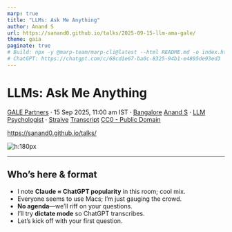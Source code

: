 ```yaml
---
marp: true
title: "LLMs: Ask Me Anything"
author: Anand S
url: https://sanand0.github.io/talks/2025-09-15-llm-ama-gale/
theme: gaia
paginate: true
# Build: npx -y @marp-team/marp-cli@latest --html README.md -o index.html
# ChatGPT: https://chatgpt.com/c/68cd1e67-ba0c-8325-94b1-e4895de93ed3
---
```


<style>
transcript { display: none; }
</style>

# LLMs: Ask Me Anything

[GALE Partners](https://www.gale.agency) · 15 Sep 2025, 11:00 am IST · [Bangalore](https://maps.app.goo.gl/gkfEuArBEHLwjr8K6)
[Anand S](https://s-anand.net/) · [LLM Psychologist](https://www.linkedin.com/in/sanand0/) · [Straive](https://straive.com/)
[Transcript](https://github.com/sanand0/talks/2025-09-15-llm-ama-gale/blob/main/README.md)
[CC0 - Public Domain](https://creativecommons.org/publicdomain/zero/1.0/)

https://sanand0.github.io/talks/

![h:180px](https://api.qrserver.com/v1/create-qr-code/?size=150x150&data=https://sanand0.github.io/talks/2025-09-15-llm-ama-gale/)

---

## Who’s here & format

- I note **Claude ≈ ChatGPT popularity** in this room; cool mix.
- Everyone seems to use Macs; I’m just gauging the crowd.
- **No agenda**—we’ll riff on your questions.
- I’ll try **dictate mode** so ChatGPT transcribes.
- Let’s kick off with your first question.

<transcript>
I am surprised that there are about as many people

<transcript>

I am surprised that there are about as many people who prefer Claude.ai as ChatGPT. It's nice to see that.

How many of you do not use a Mac? Okay, I see no hands. All right, I am just trying to gauge who I am talking to.

We don't have an agenda. We can talk about absolutely anything that we want. And since that is the case, might as well start with stuff that you are interested in. So why don't we go ahead and have a few questions, which I will probably ask ChatGPT to transcribe for me, rather than me. Let's give it a dictate mode.

**Host**: So, the questions that you guys had put in a form, we have shortlisted some, and we would want you to answer. So I will start with the first question.

</transcript>

---

## How will AI evolve in 5-10 years?

- I **won’t predict 10 years**; I track the next 3 months.
- I see **entry-level roles shrinking** in AI-exposed jobs. (**Edit**: [Stanford/ADP][1] finds \~13% decline for ages 22–25.)
- I stress **price–performance freefall**; near-par quality far cheaper. (**Edit**: Apples-to-apples isn’t 1000×) ([Reasoning Engine][2])
- **Frontier shifts fast**; smarter models unlock new tasks. (**Edit**: Arena ranks show Gemini 2.5 Pro leading; Flash ranks lower.) ([LMArena][3])
- I quipped **“Europe is banning AI.”** (**Edit**: EU AI Act regulates; bans only narrow “unacceptable-risk” uses.) ([CBS News][4])

<transcript>

**Question**: How do you see AI evolving over the next 5 to 10 years? What opportunities are there that you are seeing?

**Answer**: I have no idea. I can tell you how I am seeing AI evolving over the next three months. I can tell you how AI has evolved over the last few months. **That in itself seems to be news to me.**

**We are seeing finally some concrete evidence that entry-level jobs in roles that... something that AI can replace are decreasing.** So there is a job impact for entry-level areas that AI can automate. Fine. And this is after several years of AI promising that this sort of thing is coming. This is at least in the US. So that is real.

The models have been becoming better and faster. To give you a sense of how much that better and faster is, the two things that I look at are how good is the model and how cheap is the model. There was... the way we measure that is, let's start with how we measure the cost of a model. So out here, the X-axis, which I am not able to zoom into, is the number of dollars it takes for processing one million tokens. One million tokens is roughly all of the Harry Potter books put together. For a model like GPT-4, it costs $30. For a model like Gemini 1.5 Flash, it costs 3.8 cents. $30, $3, 30 cents, 3.8 cents. **Three orders of magnitude, 1000 times.**

And notice that the Y-axis is quality. I'll explain how that's measured, but if the Y-axis of Gemini 1.5 Flash is roughly the same as GPT-4... of course, one is an open model, one is a new model... but if they're roughly the same, **what it means is that I can more or less do the same things with a model that is 1000 times cheaper.** **Difference between a $1,000 budget and a million-dollar budget... For exactly the same thing. Where do you see that kind of order of magnitude difference?** Supposing somebody said, "I'm going to give you a car this month, Ferrari. It's going to cost you a million dollars," and then comes back a year later saying, "Now you can have this car for $1,000." **In which industry has this ever happened?** Keep that in mind.

And this progression, the way it's happened is, in May 2023, this is what the models looked like. There was GPT-3.5 Turbo, Claude Instant, Claude 1. And then new models kept coming up. GPT-4 was a leap. GPT-4 was a much higher quality model and could do things that otherwise you didn't even think they could do. And keep this quality jump in mind because **when the model becomes smarter, it starts being able to do new things that otherwise were not possible.** And when you can think that it could do these things... **Arguably, we still haven't figured out anywhere near what GPT-4 is capable of.** We're still exploring the fringe of what it can do.

And then other models started coming in where we had Claude 3 Opus which was actually even better model, albeit priced slightly more expensively. Claude 3 Haiku was a bit of a leap in the frontier. See the stuff in green are the models that are Pareto optimal. There is nothing that is both cheaper and better. If that's the case, there's no reason not to use these models. Why would I ever use, let's say Mistral 8x7B, when Claude 3 Haiku is both cheaper and faster?

The frontier keeps evolving, and Claude 3 Haiku was a big jump in that, but then we had smaller models like Gemma beating it. GPT-4o Mini was another big leap, much smaller and much faster at that price. And then over time, you had the DeepSeek models pushing that frontier a fair bit. And now we have, I guess, a smooth frontier. This is as of a few weeks ago with the Qwen models, GPT-5 being one of the better models in terms of quality. Gemini 1.5 Flash still occupying the frontier on inexpensive. But this is over less than two years, the kind of evaluation on the frontier.

AI has the other property that **it's a human-like intelligence and a scalable thing that I can deploy in thousands of computers or a million computers very easily. And that's something very hard to wrap our heads around.** We're still trying to figure out how and where to use it. People ask me questions all the time about anything, including what the future of AI is. My reaction is, I don't know, I'm going to ask ChatGPT and get back. Why don't you ask ChatGPT and get back? This is what used to happen in 2000. Google had just become the dominant search engine. People would ask me questions, and why are you asking me? Ask Google, that's what I'm going to do anyway. And for the next five, maybe even 10 years, often all I would do was do a Google search, copy the first few results, and send it. Initially, I tried sending them the Google search results page. That doesn't work as well. **For whatever reason, they felt that if I do that search and copy-paste the results, it is better than them seeing exactly the same thing.**

It's happening for ChatGPT also. I get into conversations. I was... in the beginning of the year, I had taken up a series of goals, actually. I've taken up 15 goals, and one of the goals was to co-present with an AI. And at the beginning of the year, I think it was January, I did co-present with ChatGPT. And the interesting thing was, whenever people realized that it was a response from ChatGPT, they'd say, "Oh, ChatGPT." Whenever I said practically the same thing, they said, "Oh, that's insightful." Not at all different.

When I talk to Andrew, who's the CEO of Stripe, I tried this experiment. I used all my brains and came up with stuff, and he said, "Maybe." When I would pose the same question to ChatGPT, I would have posed the question while I was thinking, so it comes up with reasonably good answers, and then I would read out the answers. "I like it, that's a very smart thing, I think we should always come back to you for more such bouncing off ideas." But you have as much access to ChatGPT as I do.

</transcript>

---

## Use AI (quietly)?

- I learned to **use AI—don’t announce it**; people judge differently.
- In my IITM course, **copying & ChatGPT are encouraged** to get the job done.
- I set **hard, collaborative exams**, even “hack it if you can.”
- **Few actually copied**; letting others copy improved the author’s work.
- Net: prioritize **outcomes over purity**; train collaboration.

<transcript>

After that, I learned, and I started telling people, "**Use AI. Don't tell people that you're using AI.**" You have several reasons for doing this. I'm just giving you one more reason to do this. You don't need to tell people you use AI, what is the problem? If they want you to use AI, they will tell you to use AI, or they use AI. What are you, the middleman for?

And despite this, people are not using AI. I run a course, "Tools in Data Science." This is something I run at IIT Madras. And here are the instructions for the course. This is all broadly related to where AI is going. So completing answering the question. But one of the instructions in this course is that **copying and ChatGPT are allowed and encouraged.** This instruction has been around for some time. You can copy from your friends and relatives. You can work in groups. You can use the internet. This includes the exams. You can use WhatsApp. You can use ChatGPT. You can use your notes, your friends, your pets, whatever you want. I have practically told them you can pay somebody to take the exam for you if you want. **Get the job done.**

Why? There are enough courses that teach ethics, there are enough courses that teach not copying, working by yourself, making sure you get the job done. And after having gone through all those courses, those people come to recruit and get recruited, come to my team, and then they say, "I will solve the problem all by myself. I will not ask for any help. If I get stuck, I will eat my own shorts and I will never ever make sure that I've copied from anyone." Get the job done. Just get the job done. I really don't care how you do it. If you can pay somebody to take your exam, come to my office, pay somebody to do your work for you, I don't care. My salary will be used the same. I don't care.

So this course is intended to teach people to get the job done. And for this, one of the things that I've been doing is making the exams harder and harder and harder and harder and harder. I copy-paste the question, put it into ChatGPT, see if it gives the answer. If it does, then I triple the number of questions. There is a remote online exam, 22 questions, 45 minutes. Each one of those questions is approximately a small research project. It is hopeless. The only way you can solve this is if you create a group of 30 people, each one gets to solve one problem, they all pretty much create the code to solve each of those problems, share it between themselves and submit it. There is no other way. There is only one other way to solve it. The other way is... and explicit instruction says that you can hack the exam. If you're smart enough to know how to hack it and I'm not smart enough to prevent it, then I pass.

Now, what exactly happened when I did this? Okay, quick guess. What percentage do you think copied from each other? How many people think it was more than 80%? About five hands, okay. How many people think at least half the people copied? Okay, about 20, okay. How many people think less than 30% copied? 5%. The 5% of people who think less than 30% copied are correct. This is what it looked like.

This one group submitted exactly the same answers, 100% exactly the same. They are all on one WhatsApp group. The person in green was the first person to submit. The people in... the person in yellow was the first copier or first follower or whatever you call it. The rest of them then subsequently copied. There are other smaller groups, so this is another smaller group that copied from each other, this is another smaller group that copied from each other. The vast majority of them, the ones in gray, neither copied nor allowed anyone to copy from them.

What does the performance of these students look like? The ones who did not copy nor allow anyone else to copy scored the worst, about this was about half the submissions. Those that were the first to copy... and here I've used a reasonably liberal interpretation of what copying means. Here code even approximately looks like the other person's code. You may not have copied but at least taken advice. So I set the threshold like this, meaning code is kind of similar, so maybe they took advice, I don't really know if they took advice, but there's a decent chance that at least they helped each other if not copied. And at that threshold, those that were the first to copy from someone else, they scored slightly higher. Those that copied late scored even higher. Understandably, you have more people to copy from, you say, "I like this style, I like that style. Oh, this thing worked for me, at least that worked for me." They just saw this. **The people that scored the highest were the ones who let others copy from them.**

And that's an interesting observation, because what that, I'm guessing means is somebody would have tried it and said, "Oh, but that didn't work for me." "Why? Oh, I see, okay, fine, you had this problem, let me fix that." "Oh, but it didn't give me such a good solution." "Oh, let me fix that." And you get all that feedback and start improving and before you know it, that person's solution improved. I'm guessing that's the mechanics that was happening behind the scenes.

But where I'm going with this, this was an aside, is that on the one hand, I'm saying AI is such a great thing, and all of you should use it more, you don't have to tell people that you're using it more, but I'm also saying that even after telling people they can do these things, we are well-trained. You've seen _3 Idiots_, right? The distinction between educated versus well-trained is something that would hit home. Something like that. We have a thousand things to use, this is one more thing that needs to get added to our life. So, **where do I see AI going? Nowhere... as long as people are around, it will be where it is.** It will come in, it will gently start seeping into our lives. What are we? Are we going to let AI disrupt our lives just because of somebody else's telling you? We will resist. How will we resist? We will bring in regulations, ban AI. The entire continent in Europe is doing that. We will start disrupting it with concerns around security and privacy. How many organizations do you think have... allow employees access to ChatGPT? You are one of the very few that I've spoken to. You are the only organization that I've spoken to that allows employees to access ChatGPT. It's almost a shock to me because I came very prepared with a long set of things that ChatGPT can allow you to do if you don't have access. And then you said you have access.

So we will put in all the roadblocks. In short, adoption of AI is very different from the technology of AI. **The technology of AI is going faster than jetskis. It is going faster than anything that I've seen. And I've seen a lot. The adoption of AI is going at a normal pace.** So in 5 to 10 years, it will be like 5 to 10 years after the internet. Lots of people will be using it: email, web access, a few e-commerce sites here and there, some job loss. The internet had its own share of job losses. Desktop publishing had its own share of job losses. It'll all be there, and then people will find different roles. That's all. Very long answer to the first question, but yeah.

</transcript>

---

## Non-technical adoption blockers?

- **Client bans & privacy fears** block usage—even on public-data tasks.
- Teams are **busy and risk-averse**; “don’t be guinea pigs.”
- Leaders demand **clear ROI**; POCs rarely cross into production.
- **Change inertia** is real; even trivial logins stall behavior.
- Executive **ownership nudges adoption**, but skills ramp lags.

<transcript>

**Question**: Here we go again. We have other questions as well. I think first you were talking about adoption. So from your experience, what are the biggest non-technical barriers to successful AI adoption?

**Answer**: What are the biggest non-technical barriers to successful AI adoption? I'm in the middle of a talk, so I don't really have much time to read your answer. So make sure that you give me a very concise list and the most important points that I should be talking about. But I want you to think a lot, do a lot of research. Make sure you find the most relevant points for Gale Partners, whose business is data science and technology in general. So keeping that in mind, give me a summarized list of points for this. Okay, it's thinking.

I don't like doing work. It's paying $20 a month for this. And some people have been paying $200 a month for this. But this is the problem, right? The screen is out there, it takes maybe two, three minutes to think, it comes up with good answers, but so usually to keep people entertained while this is thinking and this sort of a thing goes on in the background, let me share what I have seen, which will maybe even be lousy answers. But biggest non-technical barriers to successful AI adoption: clients, regulation, fear of the unknown, probably. Within our company, I said that when I was in Vietnam visiting our Hanoi office, I asked the team how many of you are using AI. One out of five projects were using AI. Why? For four out of the five, the clients had said, "Do not use AI in this project." Why? Because the data might go and get trained somewhere. But we are the only client that sends public data. One of the teams, their job was literally to scour public data and do outreach, and enter the data. It's all public data. "Oh, but we have to check with our AI team, we have to check with so and so." Fear and uncertainty, in short, is another of the biggest values.

For another team which had access, we were checking with them why they aren't using AI. The project manager very clearly said, "We have tried AI several times, didn't work. My team is busy. We don't want to be the guinea pigs." And different variations of the same. People are busy. Now figuring out how to learn something new takes up a lot of effort. Let me tell you how much effort. At home, we have one Amazon account, which is on my email ID. My wife does not have a separate Amazon account, which means that if there is any shopping to be done, it has to be on the Amazon equivalent in Singapore, which is Shopee. So if she needs to log in to Shopee, then she needs to log in through my Google account, which has single sign-on, and therefore I need to approve on it through my mobile. It's a pain, she needs to know, shop at all. Now how difficult is it to create a Shopee account with a Google account? The answer is one click. For the last three years since we moved to Singapore, she has not created an account. She would call me and tell me, "Put that thing." I am no better. In our bank account, her phone has the token for any payment that would go. How much effort is it to install that on my phone? Three years, I have not done that. **And I'm going out preaching to people, 'You should adopt AI.'**

Okay, this is a good part. No clear ROI. The good part is most CEOs are saying, "AI, AI, AI." And there's at least some ownership. I'm giving a talk next week to an organization, whose CEO was shown by another CEO how he could code by himself. So he started coding. Now he said, "All of you business leaders should start coding." The HR person said, "Anand, we want to talk. The objective of the talk is to satisfy the CEO saying, 'We have been taught how to code,' not necessarily that we should code." But here's the thing, somebody's pushing. 5% will learn, 10% will learn, at least get exposed. Ownership makes a difference.

Where is the ROI? Everybody's creating proofs of concepts. How much budget has this reduced? How many projects has this actually impacted? Show me the bottom line. And we started doing studies, we find that all of those are just barely going into production. We don't have anywhere near enough data to show the ROI. Wait, the project manager who said my team is not going to be the one who does these experiments, we are busy, is saying exactly the same thing: show me the ROI. And then tell it to the teams that will say show me the ROI in my kind of project. Then they'll say show me the ROI in my project. Doing a small POC, the usual objections. I'll let you read through the rest, you can read faster than I can narrate, but these are some of the common reasons they're saying.

</transcript>

---

## Off-the-shelf or custom?

- Default to **buy services**; self-hosting is costly/complex. (**Edit**: My study estimated 60–700× higher TCO at small scale.)
- **Run your own** only for data-sovereignty, air-gapped, or learning.
- **Fine-tuning** helped niche tasks briefly; **frontier caught up** in months.
- **Wait 3–12 months** unless you have unique, defensible data + budget.
- Expanding token windows can **obsolete bespoke hacks**.

<transcript>

**Question**: When do you prefer using off-the-shelf AI services versus building custom models, and why?

**Answer**: I put this on LinkedIn. **"If you run your own models, the cost... is approximately anywhere from 60 to 700 times higher."** Or it was in April, now I'm sure it's even more skewed. Why is that? GPUs are expensive. We absolutely do not have anywhere near the kind of scale to run GPUs. We absolutely don't have anywhere near the technical expertise to run them efficiently. So from a cost perspective, it never makes sense to run your own models. I think I'm running part of my talk shortly. If I'm not going to run my own model, I obviously cannot run my own trained model in many situations.

So when does it make sense to run your own model? If you cannot send your data to an existing model. You're a government running government secrets, doing STR analysis, you just feel that this stuff you don't want to send to any model. You are a corporate whose data is so secure that you run your own cloud, you don't even use Google or Amazon, fair enough. You're a hospital emergency room that, forget these, the only infrastructure that exists inside the emergency room is airlocked and can be on 10 devices. These are real situations. Okay. And or you are an institute, a software company, or a research university that is trying to learn or teach how to train models. These are valid use cases for spending 60 to 700 times more money, not otherwise.

Training your own model, when do you train your own model? We tried training our own model for Dutch technical term translations. The problem is when translating research papers into Dutch, the technical terms were very badly translated. So much so that they get translated with hyphenation. There is a convention to do the hyphenation, and we're getting both the hyphens and checks at the right spot. Plus a lot with professional quality LLMs were not very capable of doing that. So we got training data, we pushed it into... Gemini had the capability to train models, OpenAI has the capability to train models. We took the training data set, trained the models. Cost us a certain amount of money, not too much. And the time, when I say not too much, I mean it's only 10 times more, not 60 or 700 times more. And the results were 5% better, 10% better. We were about to go live. Six months later, the model itself started doing good hyphenation properly.

Another case, we were converting XML to a different XML format. Problem is the input XML is massive, the output XML is massive, the token size of the models was not large enough. So we did another three-month project: January, February, March, and got it to the stage where it kind of could get some improvement. April, GPT-4.1 was released and the entire XML would fit. Three-month project gone down the drain. So what we've learned is, **if you know for sure that there is some data that you have that nobody else will ever have, and that data does not have any similar substitutes, cannot be synthetically generated, and there's a client who has a ton of money who's willing to pay for it, then train. Else, wait for 3 months to a year.**

</transcript>

---

## Biggest paid-media risk?

- **Platform automation may disintermediate agencies** and squeeze margins.
- **AI overviews likely reduce clicks**; evidence is mixed, publishers report hits. ([World Health Organization][5])
- Shift from SEO to **LLM-optimization (AIO)** changes distribution. ([CDC][6])
- **Assistant-mediated commerce** will move purchases inside assistants.
- So: **own data, SQL, experimentation**, not just decks.

<transcript>

**Question**: What's the biggest AI risk in paid media that brands are not thinking about today?

**Answer**: I'll let you read through the rest. You can read faster than I can narrate. But these are some of the common reasons they're saying.

While we wait for this, let's go back. What are marketers likely missing? **The biggest blindside isn't in terms of pixels. It's AI platforms taking over your audience, your agency role, and your reason for existence... The problem is not that digital marketers are missing stuff. The problem is there are no more digital marketers** whether they belong to your company or any other company.

So what should we do? Brush up your SQL more than your presentation skills. It may take some time maybe, but that is the reality. The thing is, there are constraints that any organization operates under. You have a set of customers. You have to do what you can, delivering to those customers. We are in the same space. Now within that constraint, we are operating in a regulated industry, every industry has its set of regulations. We have processes that work around those regulations. Some new company will come in and say, "Look, I can do 60% of this at 0.0006% of the cost." And there'll be a few people that shift. That's exactly how Google took over the bulk of advertising. That is probably the biggest risk. That apart, there are a bunch of these, let's say AI answers squeezing your distribution and attribution. So the fact that AI overviews are anyway not going to be sending people to the platform means that you know there's a certain amount of LLM optimization instead of search engine optimization. Now how does one monetize that is something that organizations are thinking about. Cloudflare seems to be at the forefront of thinking about how we can actually monetize something even though it goes to the LLM. Assistant mediated in-app commerce, yes. Where we buy will change completely, what kind of technologies do we have to deal with that? I think that's a good one. Platform automation disintermediating agencies. This is clearly the biggest one. I'm not going to go through the list. A different question will probably give you better answers, but I am entirely convinced that this is the biggest one.

</transcript>

---

## Will AI erode self? Bias?

- **Yes—it already happens.** We’ve long outsourced judgment to tech.
- **Bias via AI** echoes **search-engine era** worries; benefits still won. ([roadsafetyngos.org][7])
- I used **“10,000 road deaths/day.”** (**Edit**: WHO ≈ **1.19M/year ≈ 3,260/day**, not 10,000.)&#x20;
- We already **live by machines** (calendars); AI is the next one.
- Convenience wins; **we adapt**.

<transcript>

**Question**: Can we lose our sense of self because we are always asking AI for everything?

**Answer**: **Yes. And it's already happened. We've always done that.**

**Question**: As an extension... do you believe that we are going to be very biased because of what AI is probably going to be telling us?

**Answer**: **Of course. And it's already been happening. 20 years ago, AI was replaced by Google.** And this is exactly the question people would ask. The internet has anybody can write anything there. Can we trust anything? How do we rely on it? And then Google started making it so convenient that people said, "Oh, but can you rely on what the links that Google are pointing to are saying?" And yet we are. And we see the problems that are coming out. Fake news being just one example, but we still are. Because the benefits outweigh the costs.

I was at a PyCon talk yesterday where one of the keynote speakers said, "Imagine if, 100 years ago, or even now, somebody came and said, 'I'm going to give you something magical that will improve employability, that will improve mobility, that will improve, that will dramatically reduce social divides, that will significantly increase the salaries of the vast majority of people, that will improve the economy by 20-25%, but it will end up maybe killing 10,000 people a day.'" Would you go for that? And most people that are posed with this question say, "10,000 people a day? Every day? Are you kidding? No, there's no way we will go for it." These are automobiles. **We've accepted it. Yes, we think 10,000 people a day is worth it.**

I'm surprised at how much we are willing to give up for convenience. Maybe not surprise, maybe I'm a good participant. So there was a time when we would say, "I need to have my own freedom." And then factory said, "We will give you salaries, but you have to work 9 to 5." Kids when they get into school, that regimentation is pretty tough to see. But that is the norm, and we're not that much better. My entire life is driven by a little calendar that tells me what I should do next. I even update my own calendar myself so that it can tell me what I should do next. How beautiful is that? People look at retired people and say, "We are slaves to machines." **It's already happened. This just happens to be a different machine.** Changing machines, nothing more than that, albeit a much smarter machine. I'm not seeing this as any different. I am loving the process. Because this is the one machine that I can feel good about myself as well. It'll say, "Oh, wonderful, that's such a brilliant idea. What you're thinking of is maybe reducing your intake to one meal a day for intermittent fasting, but it's a fantastically good weight loss. I think you're really clever to have come up with that." It almost said it, so it said exactly this, verbatim.

</transcript>

---

## What can’t AI do?

- I keep an **“impossibility list”** and strike items off often.
- I claimed **perfect text in images** via SeeDream. (**Edit**: Seedream 3.0 reports better typography; “perfect” is vendor-claimed/context-dependent.) ([Instagram][8])
- **Start simple**: install a top model and talk to it.
- **Forgive early failures**; don’t force adoption.
- It’s fine to **adopt late**; outcomes > timing.

<transcript>

**Question**: Here are some areas where you shouldn't use AI if you plan to keep your thinking sharp. Is there anything that AI cannot do?

**Answer**: I'll take the second question first. We don't know what all AI cannot do. That is roughly the same as saying, are there things that computers cannot do or are there things that the internet cannot do? Yes, maybe, but there are two problems with that framing, which is we don't yet know what they can do in the first place, and we don't yet know how we can predict what they will not be able to do in the future. So any answer also ends up being invalidated. I usually try to phrase the question slightly differently, which is what are things that I've tried that it failed at? Which is the impossibility list that I maintain. And that list is great to strike off of. So what was, for instance, on my impossibility list about eight months ago? It cannot draw cartoonish animals commercially. And then a whole bunch of models came up that completely invalidated it. It cannot create video, sorry, images with perfect text as of, even the model models tend to make a few errors, GPT-4, DALL-E and so on makes a few mistakes here and there. SeeDream which was released by one of the Chinese labs last Wednesday or Thursday, apparently is able to generate extremely intricate, detailed, almost photorealistic manuals with not a single mistake. So that's another one that's struck off my impossibility list. So I don't know what all it cannot do. I just keep trying, so it is just so detailed that is the list.

What should we use AI for if we are about to lose our sense of self? What's the starting point? The easiest starting point is to install ChatGPT or Gemini or Claude and start talking to it. Another starting point would be simply to listen to somebody who's crazy about AI and spend some time with them and ask how they are doing it. Maybe one of those things will stick. Third, forgive AI. Meaning, you try three things and it doesn't work. It's okay, let it be. Something else might work, might not work. Nobody is forcing you to use AI. And this is often a mistake I've seen people make, not this audience, forcing, and by force, I mean nudging very strongly. Hey, are you not using AI? I was talking to, I was implicitly with a whole bunch of projects like that that for checks or whatever. Nothing wrong with not using AI.

The reason I say that is not because I feel that statement in itself, but because it is the right statement to make to get people in. If somebody is worried that they are not using AI or somebody sees a competitor seeming that they are not using AI especially their social media channels are showing that I'm not using AI or that you feel forced in some way, pushed in any way, then when something doesn't work, your likelihood of trying it next time is lower. So what is a good way to start using AI? Not feeling worried that you're not using AI. It's perfectly fine. Society will move at its pace. I am no genius at that. In fact, my mobile adoption was pathetically late. My manager basically said, "Look, Anand, you are either going to get fired or you're going to buy a Nokia phone." I bought a Nokia phone. It's okay, nothing wrong.

</transcript>

---

## How to keep up with AI news?

- I **use AI to track AI**: scheduled curation across sources.
- The problem flips to **too much good content**.
- I **automate workflows**: transcripts → lessons → try-out lists → templates.
- I **let AI schedule/alert** and pre-fill evaluations.
- When overwhelmed, I **ask AI to raise execution capacity**.

<transcript>

**Question**: How do we keep up with AI because every day there's a new thing coming up, every day there's somebody who's presenting a different different view. How do you cut the noise and know because all of us have limited time. So how do you know what you should focus on when?

**Answer**: How do you keep up with AI when things are moving so fast? Use AI. Seriously, this is something that I'm not saying anymore to me, I'm preaching it to the choir here. So on ChatGPT, I have a scheduled task that goes through GitHub repositories, that goes through Hacker News, that goes through Simon Willison's blog posts, that goes through Ethan Mollick's tweets or sorry, posts on Twitter. A whole bunch of sources. I've also told it what I am interested in and what I'm not interested in. And I say give me a list. It's fantastic because it's reasonably curated for my interest. So I have now suddenly not short of high-quality content to read. Now problem number two starts. Now I have too much good content. Earlier I needed to put in effort to get good content. And it turns out that putting that effort was a good sleep breaker. Now I'm faced with a flood of good content. So my notes are exploding and I have a tasks list which has gone to 168 items or so, but 80% of these were created yesterday, that I need to update my AI coding rules with something, I need to form a habit of automated code review so that it auto reviews every single commit that I make, on and on and on and on. So now, and all of these are good validated things.

So how do I deal with this? I asked ChatGPT. Now I have too many things to do and these are all high-value stuff, so don't give me all this prioritization bullshit. I want to increase my execution capacity. How can we do this? And it gave me 10 ideas. One of them stuck a chord. It said, "Habitualize this and automate." Meaning, you shouldn't do stuff. The AI should do the work for you, and it should be triggered not by a human action, you had a real memory anyway. It should be entirely automated. Okay, that sounds like a good idea. So two weeks ago, one of the things that I did was every meeting that I go into, the transcript of that meeting gets auto-recorded and auto-summarized with a specific set of actions. For example, I was at the PyCon talk yesterday. Now in this talk, it auto-transcribed the talk. So the whole thing is available. Now I'm not going to read the transcript, I have a terrible memory. I'm going to have it read the transcript. And it came up with a set of lessons. And I also told it how to structure the lessons. Give me the top insights, a big useful and surprising. Give me things that I can try out as experiments. I also told it, "Put a star against the really high... really good ones, powerful ones so that I can filter for those." Now every meeting I go, I have an experience, which is again overwhelming. So I asked it, "What do I do?" It said, "Well, why don't you extract from those, filter for what is easy, what is automatable, and create another list?" So that is also now automated. Level three is a tryout list, which has for different discussions, all of the things that I had planned to try out, which I can filter for. Now this again becomes difficult. So I passed it to ChatGPT and said, "Is there some way I can automate all of this?" And for that, it said, "Okay."

It said, "See, all of your stuff falls into high-risk stuff where you want to create some media or a post that you want to publish or a demo that you want to create or a KPI that you want to play around with, a whole bunch of things." So what I can do is build a script that will scan your notes, put it into one of these categories, and then create a template for each one of those. So now I'm in the process of creating templates that will automate the execution of some of these. Now like blog post analysis at least giving the draft is relatively easy and I haven't gotten around to it yet. But this morning, one of the things that I was doing was creating a template that will automate tool evaluation. I keep checking out different things on the AI side, is it good, is it bad. So the prompt that I'm currently using for this is...

Here's my prompt. Evaluate a particular technology against some criteria. There are a bunch of guardrails. The things that I asked it to evaluate might be techniques, command-line tools, libraries, frameworks. These are my preferences, evaluate based on these preferences, blah blah blah. And I tried it on three tools. Rubbish, giving me too much detail. So now I have to iterate on this prompt and figure it out. But here is the thing, now my workflow is AI finds stuff, AI filters stuff, AI collates it, AI converts it into an executable template, and in a few of these cases, the AI does the job by itself. I have it schedule my calendar automatically, saying here are... here is how I, for instance, because I tend to forget meetings a lot, here's my process for scheduling. Set up alarms one minute before the following times: 3 p.m., 3:30 p.m., and 4:30 p.m. And then the painful wait... Oh no, it's not speaking because I disabled the speaker, but it scheduled the alarms. That's pretty much it. I said speaking to AI is almost part of my existence and the one thing that I should take away, I'm repeating that. But in short, when you feel overwhelmed, use AI. Actually, you can remove the "when you feel overwhelmed," at least you can remove the "when you feel overwhelmed." When you have a question, ask AI.

</transcript>

---

## Spot problems & ideate?

- We often **miss that we need help**, not just tools.
- I **feed life logs** and ask for optimizations + wild ideas.
- My **ideator** combines notes into **big, non-obvious concepts**.
- I cited **LLMs topping JEE**. (**Edit**: No official evidence of AIR-1; benchmarks show mixed results.) ([Stanford Digital Economy Lab][1])
- I **rate ideas** and throttle usage to avoid overwhelm.

<transcript>

But here is the problem. There are two things that we don't often recognize. One, that we should ask AI. That is obvious. The second is that we even have a problem. Very often, we don't even realize that I'm in this situation, I need help. Even the most attuned of us find it difficult to recognize that there are opportunities for us to receive help, especially with technology like AI that we don't even know what all it can help with. Again, we know one knows what all it can help with. There I'm finding two things useful. One, passing it all of my life info. I don't know where I have a problem, but you are smart, maybe you can figure out where I can optimize stuff. Second, hallucinations, which is a synonym for creativity, and that is wonderful. You can ask it for creative solutions. Go crazy. So I have an ideator tool. And I'm finding that my job as an innovator is now securely dead. All I have to do is go to this ideator, which takes my extensive notes. Keep in mind that my notes increasingly are not just what I have typed, but it's transcripts as well. So in a sense, LLM-generated data. And it randomly picks up a couple of things, or I can search for something. So let's say I want to take something that I have learned and combine it with good questions to ask.

Here are two ideas. Last year, LLMs were able to solve JEE problems and ended up becoming all-India rank one. Here's something else from prioritization, start with why. Can I convert this into a business idea? A strategic business plan? And generate an ID. What this does is it takes those two, simply copies it into ChatGPT. And I'll play this and then talk about it. It says, "You are a radical concept synthesizer hired from some human experts." I have no idea if it helps or hurts, but generates some big, useful, non-obvious idea that's aligned to the two things that I told you. Here are the two things that I tell it, and I give it some instructions. You saw how I was researching with different kinds of prompts and what works and so on. So some of this seems to work reasonably well. Come up with five ideas. And I tell it ways in which it should be creative. And then score in this particular way with the top score, and then tell me what's the top insight, what I should create, blah blah blah. I've run this about 15 times over the course of the last two months. Why only 15 times over two months? Because every time it gives me an idea, it blows my mind. And then at least an hour is gone. Because just... okay, I have to do this, I have to do this. So I've been really limiting myself from the use of this. Not because these ideas are all necessarily good. I just get overwhelmed easily. And some amount of practice, skepticism, say, okay, this is a good idea. Let this become a $50,000 business. Let this become a $5 million business. We should all just elevate ourselves to that level. It'll take time. We are not that fast. But it's still thinking. But yeah, this, the whole theme of ideation is another possibility.

</transcript>

---

## Vibe coding in production?

- Treat AI like **adding junior devs**; gains vary by task.
- **Brooks’s Law**: adding people to a late project **makes it later**.
- Choose **where AI fits**: gen code, tests, reviews, docs, specs.
- Keep **classic PM discipline**: trust only delivered, validated work.
- Rule of thumb: **use AI more for validation than generation**.

<transcript>

**Question**: I have a question regarding the adoption of 'vibe coding' in teams or projects or any implementations that we are doing. Let's say we ask some tasks to be done, we have ChatGPT and other tools to get the code, and then they go over it, code it, push the code, and then that gets deployed and it works too. But when it comes to a productionized thing, that is where they will start experiencing the problems where they cannot debug it or debug it very well. So rather than reducing our efforts and then getting the things done, there are many cases where it impacts our delivery in those zones. How do we manage these sort of situations?

**Answer**: Vibe coding versus AI coding, the difference being in vibe coding, we don't even look at the code. In AI coding, we are using AI as an assistant. **The ability for AI to improve our productivity can roughly be equated to adding a few junior developers to the team.** Now, let me rephrase that question. We added a few junior developers and we find that when they work, works into production, it's not actually passing. And therefore, adding people to the team has actually made the project slower. What do we do?

Read the 1970 book by Fred Brooks, _The Mythical Man-Month_, in which one of the key learnings was, **adding people to a late project makes it even more late.** So this is not new.

What we're finding is that we don't really know the mix of people to put into the team or the mix of AI capabilities to bring to the team. Do we use it for code reviews? Do we use it for code generation? Do we use it for generating test cases or do we use it for generating functionality? Is it better at generating the front end or is it better at generating the back end? Should we generate synthetic data or should we generate requirement specs? Should we have it generate documentation automatically or should we have it review the documentation that we have put into the code? All of these are different ways in which we can apply AI to a software project. We haven't yet gotten enough experience to know what is a better answer for a given project, nor has the ecosystem been stable enough that what we learned three months ago remains valid today. These are real-world sources.

How should we deal with it? Classic project management principles. This does not change since the 70s, which is, don't trust anything unless it has been delivered. Validate, cross-check. What happens is the client-facing teams say, "This has to be done much faster." The inside developer says, "I have gone from 1x to 10x more productive." Therefore, the project manager in the middle says, "Okay, I don't trust 10x, but 2x?" So I'll reduce the project budget and half. Not just for the development, but also for QA, for documentation, for the requirements, the whole thing. And it ends up breaking. So the developer finds that the first project actually works, gets really motivated because they're able to integrate it into user templates in roughly a promised time which is dramatically faster. And now all the rest of the timeline is a grid. How do you find more projects like this? That particular project might work because it's getting stuck. The second project, the code itself is not going that fast. The second person has not learned how to use AI as effectively as the first one, or the circumstances of the second project are different from that of the first. It's exactly the same as when any new technology takes over. Most of the new technologies were promising 30% improvement, 40% improvement. Here, people are seeing, in some cases, 100x improvement. And in some cases, a 2x, 3x slowdown.

**How you solve for it is a classic organizational management and change management problem that is... but the broad rule of thumb that I would say is, focus more on using AI for validation than generation.**

</transcript>

---

# LLMs: Ask me Anything

[GALE Partners](https://www.gale.agency) · 15 Sep 2025, 11:00 am IST · [Bangalore](https://maps.app.goo.gl/gkfEuArBEHLwjr8K6)
[Anand S](https://s-anand.net/) · [LLM Psychologist](https://www.linkedin.com/in/sanand0/) · [Straive](https://straive.com/)
[Transcript](https://github.com/sanand0/talks/2025-09-15-llm-ama-gale/blob/main/README.md)
[CC0 - Public Domain](https://creativecommons.org/publicdomain/zero/1.0/)

https://sanand0.github.io/talks/

![h:180px](https://api.qrserver.com/v1/create-qr-code/?size=150x150&data=https://sanand0.github.io/talks/2025-09-15-llm-ama-gale/)

---

## Fact checks and references

1. Early-career job impacts [Stanford/ADP][1])
2. Pricing context (OpenAI historical/current; Gemini Flash): ([#][2])
3. Model rankings (Chatbot Arena): ([LMArena][3])
4. EU AI Act regulates—not a ban: ([CBS News][4])
5. Self-hosting 60–700× cost (TCO analysis):
6. AI Overviews & traffic (publisher reports; mixed evidence): ([WHO][5])
7. Road deaths ≈ 1.19M/year (≈3,260/day):&#x20;
8. Seedream image text claim (typography handling): ([Instagram][8])
9. “LLMs topped JEE” claim (no official evidence): ([Stanford][1])

[1]: https://digitaleconomy.stanford.edu/publications/canaries-in-the-coal-mine/ "Canaries in the Coal Mine? Six Facts about the Recent ..."
[2]: https://reasoningengine.ai/p/llms-price-reduction-timeline "LLMs price reduction timeline - by Rogerio Chaves"
[3]: https://lmarena.ai/leaderboard "Leaderboard Overview"
[4]: https://www.cbsnews.com/news/ai-jobs-layoffs-us-2025/ "AI is leading to thousands of job losses, report finds - CBS News"
[5]: https://www.who.int/teams/social-determinants-of-health/safety-and-mobility/global-status-report-on-road-safety-2023 "Global status report on road safety 2023"
[6]: https://www.cdc.gov/transportation-safety/global/index.html "Global Road Safety"
[7]: https://www.roadsafetyngos.org/wp-content/uploads/2024/01/GSRRS-2023-launch-1.pdf "Global Status Report on Road Safety 2023"
[8]: https://www.instagram.com/reel/DOf2lB9D8Y3/ "China's AI Image Generation Tool: A Game-Changer for ..."
